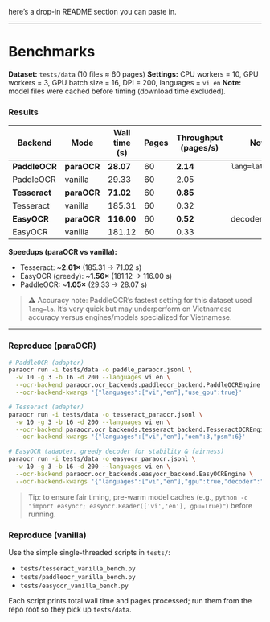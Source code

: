 here’s a drop-in README section you can paste in.

---

# Benchmarks

**Dataset:** `tests/data` (10 files ≈ 60 pages)
**Settings:** CPU workers = 10, GPU workers = 3, GPU batch size = 16, DPI = 200, languages = `vi en`
**Note:** model files were cached before timing (download time excluded).

### Results

| Backend       | Mode        | Wall time (s) | Pages | Throughput (pages/s) | Notes            |
| ------------- | ----------- | ------------- | ----- | -------------------- | ---------------- |
| **PaddleOCR** | **paraOCR** | **28.07**     | 60    | **2.14**             | `lang=latin`     |
| PaddleOCR     | vanilla     | 29.33         | 60    | 2.05                 |                  |
| **Tesseract** | **paraOCR** | **71.02**     | 60    | **0.85**             |                  |
| Tesseract     | vanilla     | 185.31        | 60    | 0.32                 |                  |
| **EasyOCR**   | **paraOCR** | **116.00**    | 60    | **0.52**             | decoder=`greedy` |
| EasyOCR       | vanilla     | 181.12        | 60    | 0.33                 |                  |

**Speedups (paraOCR vs vanilla):**

* Tesseract: \~**2.61×** (185.31 → 71.02 s)
* EasyOCR (greedy): \~**1.56×** (181.12 → 116.00 s)
* PaddleOCR: \~**1.05×** (29.33 → 28.07 s)

> ⚠️ Accuracy note: PaddleOCR’s fastest setting for this dataset used `lang=la`. It’s very quick but may underperform on Vietnamese accuracy versus engines/models specialized for Vietnamese.

---

### Reproduce (paraOCR)

```bash
# PaddleOCR (adapter)
paraocr run -i tests/data -o paddle_paraocr.jsonl \
  -w 10 -g 3 -b 16 -d 200 --languages vi en \
  --ocr-backend paraocr.ocr_backends.paddleocr_backend.PaddleOCREngine \
  --ocr-backend-kwargs '{"languages":["vi","en"],"use_gpu":true}'
```

```bash
# Tesseract (adapter)
paraocr run -i tests/data -o tesseract_paraocr.jsonl \
  -w 10 -g 3 -b 16 -d 200 --languages vi en \
  --ocr-backend paraocr.ocr_backends.tesseract_backend.TesseractOCREngine \
  --ocr-backend-kwargs '{"languages":["vi","en"],"oem":3,"psm":6}'
```

```bash
# EasyOCR (adapter, greedy decoder for stability & fairness)
paraocr run -i tests/data -o easyocr_paraocr.jsonl \
  -w 10 -g 3 -b 16 -d 200 --languages vi en \
  --ocr-backend paraocr.ocr_backends.easyocr_backend.EasyOCREngine \
  --ocr-backend-kwargs '{"languages":["vi","en"],"gpu":true,"decoder":"greedy"}'
```

> Tip: to ensure fair timing, pre-warm model caches (e.g., `python -c "import easyocr; easyocr.Reader(['vi','en'], gpu=True)"`) before running.

### Reproduce (vanilla)

Use the simple single-threaded scripts in `tests/`:

* `tests/tesseract_vanilla_bench.py`
* `tests/paddleocr_vanilla_bench.py`
* `tests/easyocr_vanilla_bench.py`

Each script prints total wall time and pages processed; run them from the repo root so they pick up `tests/data`.
